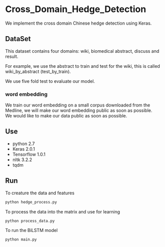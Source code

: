 # Cross_Domain_Hedge_Detection
We implement the cross domain Chinese hedge detection using Keras.
## DataSet
This dataset contains four domains: wiki, biomedical abstract, discuss and result. 

For example, we use the abstract to train and test for the wiki, this is called wiki_by_abstract (test_by_train). 

We use five fold test to evaluate our model.

### word embedding
We train our word embedding on a small corpus downloaded from the Medline, we will make our word embedding public as soon as possible. <br>
We would like to make our data public as soon as possible.
## Use
* python 2.7
* Keras 2.0.1
* Tensorflow 1.0.1
* nltk 3.2.2
* tqdm
## Run
To creature the data and features
```bash
python hedge_process.py
```
To process the data into the matrix and use for learning
```bash
python process_data.py
```
To run the BiLSTM model
```bash
python main.py
```
